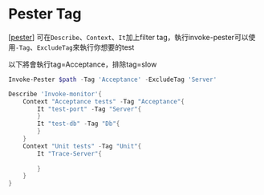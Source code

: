 # Pester Tag
[[pester]]
可在`Describe`、`Context`、`It`加上filter tag，執行invoke-pester可以使用`-Tag`、`ExcludeTag`來執行你想要的test

以下將會執行tag=Acceptance，排除tag=slow

```powershell
Invoke-Pester $path -Tag 'Acceptance' -ExcludeTag 'Server'
```

```powershell
Describe 'Invoke-monitor'{
    Context "Acceptance tests" -Tag "Acceptance"{
        It "test-port" -Tag "Server"{
        }
        It "test-db" -Tag "Db"{
        }
    }
    Context "Unit tests" -Tag "Unit"{
        It "Trace-Server"{
        
        }
    }
}
```

[//begin]: # "Autogenerated link references for markdown compatibility"
[pester]: pester.md "Pester"
[//end]: # "Autogenerated link references"